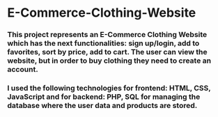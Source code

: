 # E-Commerce-Clothing-Website

### This project represents an E-Commerce Clothing Website which has the next functionalities: sign up/login, add to favorites, sort by price, add to cart. The user can view the website, but in order to buy clothing they need to create an account.

### I used the following technologies for frontend: HTML, CSS, JavaScript and for backend: PHP, SQL for managing the database where the user data and products are stored.
